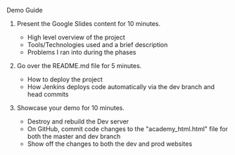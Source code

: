 Demo Guide

1. Present the Google Slides content for 10 minutes.
   - High level overview of the project 
   - Tools/Technologies used and a brief description
   - Problems I ran into during the phases
 
2. Go over the README.md file for 5 minutes. 
   - How to deploy the project 
   - How Jenkins deploys code automatically via the dev branch and head commits

3. Showcase your demo for 10 minutes. 
   - Destroy and rebuild the Dev server
   - On GitHub, commit code changes to the "academy_html.html" file for both the master and dev branch
   - Show off the changes to both the dev and prod websites
